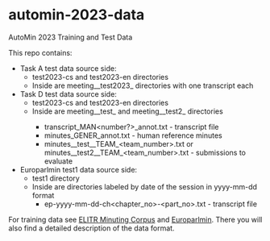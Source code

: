# automin-2023-data
AutoMin 2023 Training and Test Data

This repo contains:
- Task A test data source side:
  - test2023-cs and test2023-en directories
  - Inside are meeting\_<lang>\_test2023\_<number> directories with one transcript each
- Task D test data source side:
  - test2023-cs and test2023-en directories
  - Inside are meeting\_<lang>\_test\_<number> and meeting\_<lang>\_test2\_<number> directories
    - transcript_MAN<number?>_annot<number>.txt - transcript file
    - minutes\_GENER\_annot<number>.txt - human reference minutes
    - minutes\_<lang>\_test_<number>\_TEAM\_<team\_number>.txt or minutes\_<lang>\_test2_<number>\_TEAM\_<team\_number>.txt - submissions to evaluate
- Europarlmin test1 data source side:
  - test1 directory
  - Inside are directories labeled by date of the session in yyyy-mm-dd format
    - ep-yyyy-mm-dd-ch\<chapter_no\>-\<part_no\>.txt - transcript file

For training data see [ELITR Minuting Corpus](https://ufal.mff.cuni.cz/elitr-minuting-corpus) and [Europarlmin](https://github.com/ufal/europarlmin).
There you will also find a detailed description of the data format.
